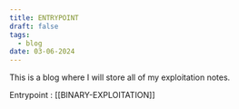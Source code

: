 ```yaml
---
title: ENTRYPOINT
draft: false
tags:
  - blog
date: 03-06-2024
---
```


This is a blog where I will store all of my exploitation notes.

Entrypoint : [[BINARY-EXPLOITATION]]
